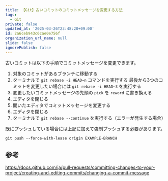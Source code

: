 ```yaml
---
title: 【Git】古いコミットのコミットメッセージを変更する方法
tags:
  - Git
private: false
updated_at: '2025-03-26T23:48:20+09:00'
id: 2a6ceb943c6cae0e756f
organization_url_name: null
slide: false
ignorePublish: false
---
```

古いコミットは以下の手順でコミットメッセージを変更できます。

1. 対象のコミットがあるブランチに移動する
2. ターミナルで `git rebase -i HEAD~n` コマンドを実行する
	 最後から3つのコミットを変更したい場合には `git rebase -i HEAD~3` を実行する
1. 変更したいコミットメッセージの先頭の `pick` を `reword` に書き換える
2. エディタを閉じる
3. 開いたエディタでコミットメッセージを変更する
4. エディタを閉じる
5. ターミナルで `git rebase --continue` を実行する（エラーが発生する場合）

既にプッシュしている場合には上記に加えて強制プッシュする必要があります。

```shell
git push --force-with-lease origin EXAMPLE-BRANCH
```

## 参考

https://docs.github.com/ja/pull-requests/committing-changes-to-your-project/creating-and-editing-commits/changing-a-commit-message
